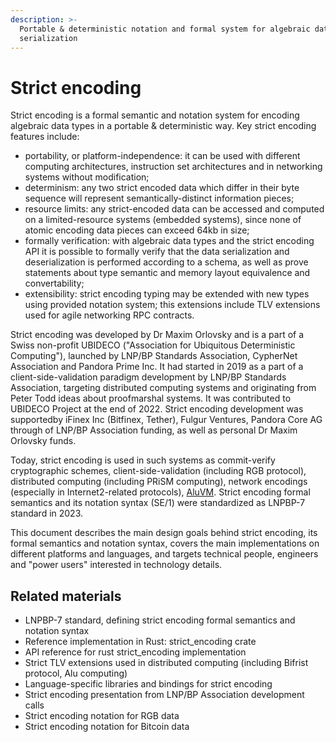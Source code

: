 ```yaml
---
description: >-
  Portable & deterministic notation and formal system for algebraic data type
  serialization
---
```


# Strict encoding

Strict encoding is a formal semantic and notation system for encoding algebraic data types in a portable & deterministic way. Key strict encoding features include:

* portability, or platform-independence: it can be used with different computing architectures, instruction set architectures and in networking systems without modification;
* determinism: any two strict encoded data which differ in their byte sequence will represent semantically-distinct information pieces;
* resource limits: any strict-encoded data can be accessed and computed on a limited-resource systems (embedded systems), since none of atomic encoding data pieces can exceed 64kb in size;
* formally verification: with algebraic data types and the strict encoding API it is possible to formally verify that the data serialization and deserialization is performed according to a schema, as well as prove statements about type semantic and memory layout equivalence and convertability;
* extensibility: strict encoding typing may be extended with new types using provided notation system; this extensions include TLV extensions used for agile networking RPC contracts.

Strict encoding was developed by Dr Maxim Orlovsky and is a part of a Swiss non-profit UBIDECO ("Association for Ubiquitous Deterministic Computing"), launched by LNP/BP Standards Association, CypherNet Association and Pandora Prime Inc. It had started in 2019 as a part of a client-side-validation paradigm development by LNP/BP Standards Association, targeting distributed computing systems and originating from Peter Todd ideas about proofmarshal systems. It was contributed to UBIDECO Project at the end of 2022. Strict encoding development was supportedby iFinex Inc (Bitfinex, Tether), Fulgur Ventures, Pandora Core AG through of LNP/BP Association funding, as well as personal Dr Maxim Orlovsky funds.

Today, strict encoding is used in such systems as commit-verify cryptographic schemes, client-side-validation (including RGB protocol), distributed computing (including PRiSM computing), network encodings (especially in Internet2-related protocols), [AluVM](https://www.aluvm.org). Strict encoding formal semantics and its notation syntax (SE/1) were standardized as LNPBP-7 standard in 2023.

This document describes the main design goals behind strict encoding, its formal semantics and notation syntax, covers the main implementations on different platforms and languages, and targets technical people, engineers and "power users" interested in technology details.

## Related materials

* LNPBP-7 standard, defining strict encoding formal semantics and notation syntax
* Reference implementation in Rust: strict\_encoding crate
* API reference for rust strict\_encoding implementation
* Strict TLV extensions used in distributed computing (including Bifrist protocol, Alu computing)
* Language-specific libraries and bindings for strict encoding
* Strict encoding presentation from LNP/BP Association development calls
* Strict encoding notation for RGB data
* Strict encoding notation for Bitcoin data
